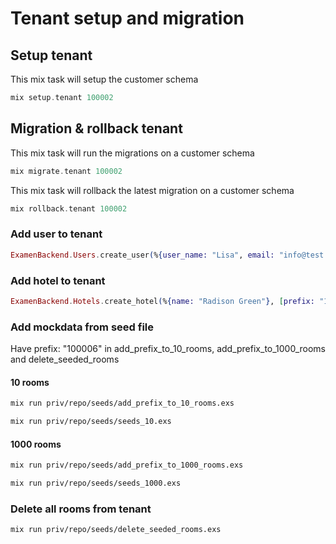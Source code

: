 # Tenant setup and migration

## Setup tenant 
This mix task will setup the customer schema
```elixir
mix setup.tenant 100002
```
## Migration & rollback tenant
This mix task will run the migrations on a customer schema
```elixir
mix migrate.tenant 100002
```
This mix task will rollback the latest migration on a customer schema
```elixir
mix rollback.tenant 100002
```

### Add user to tenant
```elixir
ExamenBackend.Users.create_user(%{user_name: "Lisa", email: "info@test.com", name: "Lisa", password: "Password123!"}, [prefix: "100002"])
```

### Add hotel to tenant
```elixir
ExamenBackend.Hotels.create_hotel(%{name: "Radison Green"}, [prefix: "100002"])
```

### Add mockdata from seed file
Have prefix: "100006" in add_prefix_to_10_rooms, add_prefix_to_1000_rooms and delete_seeded_rooms

#### 10 rooms
```bash
mix run priv/repo/seeds/add_prefix_to_10_rooms.exs
``` 
```bash
mix run priv/repo/seeds/seeds_10.exs
```

#### 1000 rooms
```bash
mix run priv/repo/seeds/add_prefix_to_1000_rooms.exs
``` 
```bash
mix run priv/repo/seeds/seeds_1000.exs
```

### Delete all rooms from tenant
```bash
mix run priv/repo/seeds/delete_seeded_rooms.exs
```
